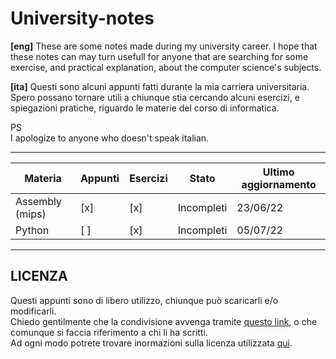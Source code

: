 # University-notes
   
**[eng]**
These are some notes made during my university career. I hope that these notes can may turn usefull for anyone that are searching for some exercise, and practical explanation, about the computer science's subjects.   
   
**[ita]**
Questi sono alcuni appunti fatti durante la mia carriera universitaria. Spero possano tornare utili a chiunque stia cercando alcuni esercizi, e spiegazioni pratiche, riguardo le materie del corso di informatica.
   
PS   
I apologize to anyone who doesn't speak italian.   

---

 Materia         | Appunti | Esercizi | Stato        | Ultimo aggiornamento
-----------------|---------|----------|------------- |----------------------
 Assembly (mips) |   [x]   |   [x]    | Incompleti   | 23/06/22
 Python          |   [ ]   |   [x]    | Incompleti   | 05/07/22
 
 ---
 
 ## LICENZA
 
 Questi appunti sono di libero utilizzo, chiunque può scaricarli e/o modificarli.    
 Chiedo gentilmente che la condivisione avvenga tramite [questo link](https://github.com/Rurik-D/University-notes), o che comunque si faccia riferimento a chi li ha scritti.   
 Ad ogni modo potrete trovare inormazioni sulla licenza utilizzata [qui](https://github.com/Rurik-D/University-notes/blob/main/LICENSE).
 
